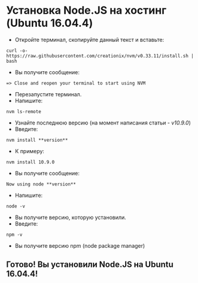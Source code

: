 # Установка Node.JS на хостинг (Ubuntu 16.04.4)

* Откройте терминал, скопируйте данный текст и вставьте:
```
curl -o- https://raw.githubusercontent.com/creationix/nvm/v0.33.11/install.sh | bash
```

* Вы получите сообщение:

```
=> Close and reopen your terminal to start using NVM
```

* Перезапустите терминал.
* Напишите:

```
nvm ls-remote
```

* Узнайте последнюю версию (на момент написания статьи - *v10.9.0*)
* Введите: 

```
nvm install **version**
```

* К примеру:

```
nvm install 10.9.0
```

* Вы получите сообщение:

```
Now using node **version**
```

* Напишите:

```
node -v
```

* Вы получите версию, которую установили.
* Введите:

```
npm -v
```

* Вы получите версию npm (node package manager)
## Готово! **Вы установили Node.JS** на Ubuntu 16.04.4!
